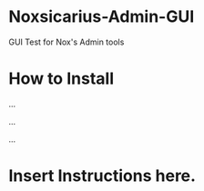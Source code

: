 Noxsicarius-Admin-GUI
=====================

GUI Test for Nox's Admin tools

How to Install
===================



...


...


...


Insert Instructions here.
===================